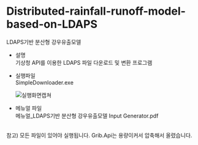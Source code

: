 # Distributed-rainfall-runoff-model-based-on-LDAPS
LDAPS기반 분산형 강우유출모델

- 설명<br>
  기상청 API를 이용한 LDAPS 파일 다운로드 및 변환 프로그램
  
- 실행파일<br> 
  SimpleDownloader.exe<br>
 
   ![실행화면캡쳐](https://user-images.githubusercontent.com/96035289/203702981-82afe127-f8df-48cb-bf90-942385b31d5e.png)


  
- 메뉴얼 파일<br>
  메뉴얼_LDAPS기반 분산형 강우유출모델 Input Generator.pdf
<br>
참고) 모든 파일이 있어야 실행됩니다. Grib.Api는 용량이커서 압축해서 올렸습니다.

